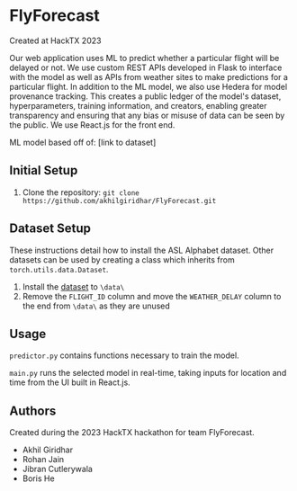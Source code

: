 # FlyForecast
Created at HackTX 2023


Our web application uses ML to predict whether a particular flight will be delayed or not. We use custom REST APIs developed in Flask to interface with the model as well as APIs from weather sites to make predictions for a particular flight. In addition to the ML model, we also use Hedera for model provenance tracking. This creates a public ledger of the model's dataset, hyperparameters, training information, and creators, enabling greater transparency and ensuring that any bias or misuse of data can be seen by the public. We use React.js for the front end.

ML model based off of: [link to dataset]


## Initial Setup

1. Clone the repository: `git clone https://github.com/akhilgiridhar/FlyForecast.git`

## Dataset Setup

These instructions detail how to install the ASL Alphabet dataset. 
Other datasets can be used by creating a class which inherits from `torch.utils.data.Dataset`.

1. Install the [dataset](https://github.com/nitilaksha1/Analysis-of-Flight-Delay-and-Weather-Dataset/blob/master/machine-learning/Flight-weather-delay-correlation-data.csv) to `\data\`
2. Remove the `FLIGHT_ID` column and move the  `WEATHER_DELAY` column to the end from `\data\` as they are unused 

## Usage

`predictor.py` contains functions necessary to train the model.

`main.py` runs the selected model in real-time, taking inputs for location and time from the UI built in React.js.

## Authors
Created during the 2023 HackTX hackathon for team FlyForecast.
- Akhil Giridhar
- Rohan Jain
- Jibran Cutlerywala
- Boris He

